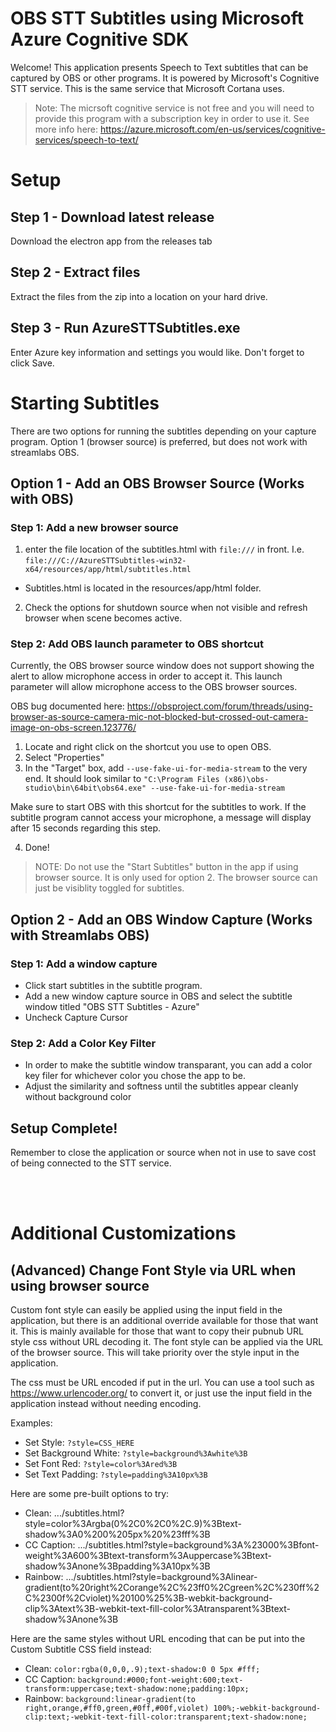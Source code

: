 # OBS STT Subtitles using Microsoft Azure Cognitive SDK

Welcome! This application presents Speech to Text subtitles that can be captured by OBS or other programs. It is powered by Microsoft's Cognitive STT service. This is the same service that Microsoft Cortana uses.

> Note: The micrsoft cognitive service is not free and you will need to provide this program with a subscription key in order to use it. See more info here: https://azure.microsoft.com/en-us/services/cognitive-services/speech-to-text/

# Setup

## Step 1 - Download latest release

Download the electron app from the releases tab

## Step 2 - Extract files

Extract the files from the zip into a location on your hard drive.

## Step 3 - Run AzureSTTSubtitles.exe

Enter Azure key information and settings you would like. Don't forget to click Save.

# Starting Subtitles

 There are two options for running the subtitles depending on your capture program. Option 1 (browser source) is preferred, but does not work with streamlabs OBS.

## Option 1 - Add an OBS Browser Source (Works with OBS)

### Step 1: Add a new browser source
1. enter the file location of the subtitles.html with `file:///` in front. I.e. `file:///C://AzureSTTSubtitles-win32-x64/resources/app/html/subtitles.html`
 - Subtitles.html is located in the resources/app/html folder.
2. Check the options for shutdown source when not visible and refresh browser when scene becomes active.

### Step 2: Add OBS launch parameter to OBS shortcut
Currently, the OBS browser source window does not support showing the alert to allow microphone access in order to accept it. This launch parameter will allow microphone access to the OBS browser sources.

OBS bug documented here: https://obsproject.com/forum/threads/using-browser-as-source-camera-mic-not-blocked-but-crossed-out-camera-image-on-obs-screen.123776/

1. Locate and right click on the shortcut you use to open OBS.
2. Select "Properties"
3. In the "Target" box, add `--use-fake-ui-for-media-stream` to the very end. It should look similar to `"C:\Program Files (x86)\obs-studio\bin\64bit\obs64.exe" --use-fake-ui-for-media-stream`

Make sure to start OBS with this shortcut for the subtitles to work. If the subtitle program cannot access your microphone, a message will display after 15 seconds regarding this step.

4. Done! 

> NOTE: Do not use the "Start Subtitles" button in the app if using browser source. It is only used for option 2. The browser source can just be visiblity toggled for subtitles.

## Option 2 - Add an OBS Window Capture (Works with Streamlabs OBS)

### Step 1: Add a window capture
- Click start subtitles in the subtitle program.
- Add a new window capture source in OBS and select the subtitle window titled "OBS STT Subtitles - Azure"
- Uncheck Capture Cursor

### Step 2: Add a Color Key Filter
- In order to make the subtitle window transparant, you can add a color key filer for whichever color you chose the app to be.
- Adjust the similarity and softness until the subtitles appear cleanly without background color

## Setup Complete!

Remember to close the application or source when not in use to save cost of being connected to the STT service.


<br><br>
# Additional Customizations

## (Advanced) Change Font Style via URL when using browser source

Custom font style can easily be applied using the input field in the application, but there is an additional override available for those that want it. This is mainly available for those that want to copy their pubnub URL style css without URL decoding it.
The font style can be applied via the URL of the browser source. This will take priority over the style input in the application. 

The css must be URL encoded if put in the url. You can use a tool such as https://www.urlencoder.org/ to convert it, or just use the input field in the application instead without needing encoding.

Examples:
 - Set Style: `?style=CSS_HERE`
 - Set Background White: `?style=background%3Awhite%3B`
 - Set Font Red: `?style=color%3Ared%3B`
 - Set Text Padding: `?style=padding%3A10px%3B`

Here are some pre-built options to try:

 - Clean: .../subtitles.html?style=color%3Argba(0%2C0%2C0%2C.9)%3Btext-shadow%3A0%200%205px%20%23fff%3B
 - CC Caption: .../subtitles.html?style=background%3A%23000%3Bfont-weight%3A600%3Btext-transform%3Auppercase%3Btext-shadow%3Anone%3Bpadding%3A10px%3B
 - Rainbow: .../subtitles.html?style=background%3Alinear-gradient(to%20right%2Corange%2C%23ff0%2Cgreen%2C%230ff%2C%2300f%2Cviolet)%20100%25%3B-webkit-background-clip%3Atext%3B-webkit-text-fill-color%3Atransparent%3Btext-shadow%3Anone%3B
 
 Here are the same styles without URL encoding that can be put into the Custom Subtitle CSS field instead:
 
 - Clean: `color:rgba(0,0,0,.9);text-shadow:0 0 5px #fff;`
 - CC Caption: `background:#000;font-weight:600;text-transform:uppercase;text-shadow:none;padding:10px;`
 - Rainbow: `background:linear-gradient(to right,orange,#ff0,green,#0ff,#00f,violet) 100%;-webkit-background-clip:text;-webkit-text-fill-color:transparent;text-shadow:none;`
 

